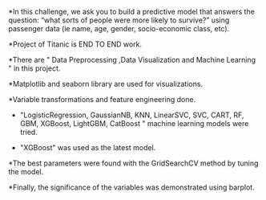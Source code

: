 *In this challenge, we ask you to build a predictive model that answers the question: “what sorts of people were more likely to survive?” using passenger data (ie name, age, gender, socio-economic class, etc).

*Project of Titanic is END TO END work.

*There are " Data Preprocessing ,Data Visualization and Machine Learning " in this project.

*Matplotlib and seaborn library are used for visualizations.

*Variable transformations and feature engineering done.

* "LogisticRegression, GaussianNB, KNN, LinearSVC, SVC, CART, RF, GBM, XGBoost, LightGBM, CatBoost " machine learning models were tried.

*  "XGBoost" was used as the latest model.

*The best parameters were found with the GridSearchCV method by tuning the model.

*Finally, the significance of the variables was demonstrated using barplot.
